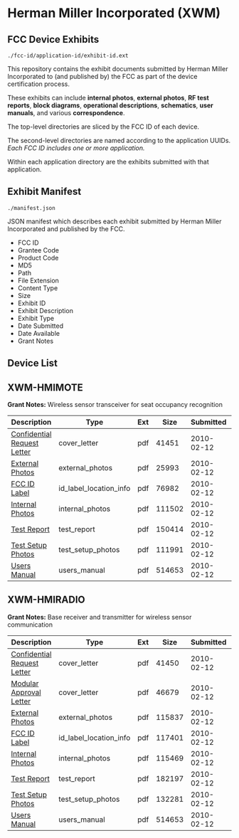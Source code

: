 # Herman Miller Incorporated (XWM)
## FCC Device Exhibits

```
./fcc-id/application-id/exhibit-id.ext
```

This repository contains the exhibit documents submitted by Herman Miller Incorporated to (and published by) the FCC as part of the device certification process.

These exhibits can include **internal photos**, **external photos**, **RF test reports**, **block diagrams**, **operational descriptions**, **schematics**, **user manuals**, and various **correspondence**.

The top-level directories are sliced by the FCC ID of each device.

The second-level directories are named according to the application UUIDs. *Each FCC ID includes one or more application.*

Within each application directory are the exhibits submitted with that application. 

## Exhibit Manifest

```
./manifest.json
```

JSON manifest which describes each exhibit submitted by Herman Miller Incorporated and published by the FCC.

- FCC ID
- Grantee Code
- Product Code
- MD5
- Path
- File Extension
- Content Type
- Size
- Exhibit ID
- Exhibit Description
- Exhibit Type
- Date Submitted
- Date Available
- Grant Notes

## Device List
## XWM-HMIMOTE
**Grant Notes:** Wireless sensor transceiver for seat occupancy recognition

| Description | Type | Ext | Size | Submitted | Available |
| ----------- | ---- | --- | ---- | --------- | --------- |
| [Confidential Request Letter](XWM-HMIMOTE/85e859b16b121d037fe8f069f5e079fd/1241719.pdf) | cover_letter | pdf | 41451 | 2010-02-12 | 2010-02-12 |
| [External Photos](XWM-HMIMOTE/85e859b16b121d037fe8f069f5e079fd/1241720.pdf) | external_photos | pdf | 25993 | 2010-02-12 | 2010-02-12 |
| [FCC ID Label](XWM-HMIMOTE/85e859b16b121d037fe8f069f5e079fd/1241721.pdf) | id_label_location_info | pdf | 76982 | 2010-02-12 | 2010-02-12 |
| [Internal Photos](XWM-HMIMOTE/85e859b16b121d037fe8f069f5e079fd/1241722.pdf) | internal_photos | pdf | 111502 | 2010-02-12 | 2010-02-12 |
| [Test Report](XWM-HMIMOTE/85e859b16b121d037fe8f069f5e079fd/1241725.pdf) | test_report | pdf | 150414 | 2010-02-12 | 2010-02-12 |
| [Test Setup Photos](XWM-HMIMOTE/85e859b16b121d037fe8f069f5e079fd/1241726.pdf) | test_setup_photos | pdf | 111991 | 2010-02-12 | 2010-02-12 |
| [Users Manual](XWM-HMIMOTE/85e859b16b121d037fe8f069f5e079fd/1241727.pdf) | users_manual | pdf | 514653 | 2010-02-12 | 2010-02-12 |
## XWM-HMIRADIO
**Grant Notes:** Base receiver and transmitter for wireless sensor communication

| Description | Type | Ext | Size | Submitted | Available |
| ----------- | ---- | --- | ---- | --------- | --------- |
| [Confidential Request Letter](XWM-HMIRADIO/5b2e485a89b15b9f438cef7508818738/1241708.pdf) | cover_letter | pdf | 41450 | 2010-02-12 | 2010-02-12 |
| [Modular Approval Letter](XWM-HMIRADIO/5b2e485a89b15b9f438cef7508818738/1241712.pdf) | cover_letter | pdf | 46679 | 2010-02-12 | 2010-02-12 |
| [External Photos](XWM-HMIRADIO/5b2e485a89b15b9f438cef7508818738/1241709.pdf) | external_photos | pdf | 115837 | 2010-02-12 | 2010-02-12 |
| [FCC ID Label](XWM-HMIRADIO/5b2e485a89b15b9f438cef7508818738/1241710.pdf) | id_label_location_info | pdf | 117401 | 2010-02-12 | 2010-02-12 |
| [Internal Photos](XWM-HMIRADIO/5b2e485a89b15b9f438cef7508818738/1241711.pdf) | internal_photos | pdf | 115469 | 2010-02-12 | 2010-02-12 |
| [Test Report](XWM-HMIRADIO/5b2e485a89b15b9f438cef7508818738/1241715.pdf) | test_report | pdf | 182197 | 2010-02-12 | 2010-02-12 |
| [Test Setup Photos](XWM-HMIRADIO/5b2e485a89b15b9f438cef7508818738/1241716.pdf) | test_setup_photos | pdf | 132281 | 2010-02-12 | 2010-02-12 |
| [Users Manual](XWM-HMIRADIO/5b2e485a89b15b9f438cef7508818738/1241717.pdf) | users_manual | pdf | 514653 | 2010-02-12 | 2010-02-12 |
